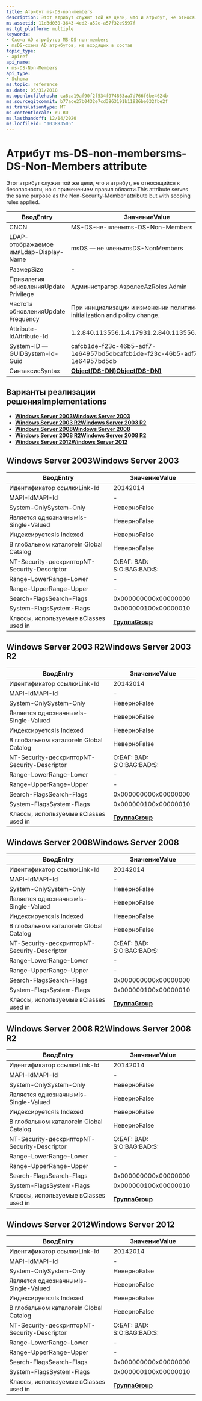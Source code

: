 ```yaml
---
title: Атрибут ms-DS-non-members
description: Этот атрибут служит той же цели, что и атрибут, не относящийся к безопасности, но с применением правил области.
ms.assetid: 11d3d030-3643-4ed2-a52e-a57f32e9597f
ms.tgt_platform: multiple
keywords:
- Схема AD атрибутов MS-DS-non-members
- msDS-схема AD атрибутов, не входящих в состав
topic_type:
- apiref
api_name:
- ms-DS-Non-Members
api_type:
- Schema
ms.topic: reference
ms.date: 05/31/2018
ms.openlocfilehash: ca8ca19af90f2f534f974863aa7d766f6be4624b
ms.sourcegitcommit: b77ace27b0432e7cd3863191b11926be032fbe2f
ms.translationtype: MT
ms.contentlocale: ru-RU
ms.lasthandoff: 12/14/2020
ms.locfileid: "103893505"
---
```

# <a name="ms-ds-non-members-attribute"></a><span data-ttu-id="de444-105">Атрибут ms-DS-non-members</span><span class="sxs-lookup"><span data-stu-id="de444-105">ms-DS-Non-Members attribute</span></span>

<span data-ttu-id="de444-106">Этот атрибут служит той же цели, что и атрибут, не относящийся к безопасности, но с применением правил области.</span><span class="sxs-lookup"><span data-stu-id="de444-106">This attribute serves the same purpose as the Non-Security-Member attribute but with scoping rules applied.</span></span>



| <span data-ttu-id="de444-107">Ввод</span><span class="sxs-lookup"><span data-stu-id="de444-107">Entry</span></span> | <span data-ttu-id="de444-108">Значение</span><span class="sxs-lookup"><span data-stu-id="de444-108">Value</span></span> |
|-------------------|-----------------------------------------|
| <span data-ttu-id="de444-109">CN</span><span class="sxs-lookup"><span data-stu-id="de444-109">CN</span></span>                | <span data-ttu-id="de444-110">MS-DS-не-члены</span><span class="sxs-lookup"><span data-stu-id="de444-110">ms-DS-Non-Members</span></span>                       |
| <span data-ttu-id="de444-111">LDAP-отображаемое имя</span><span class="sxs-lookup"><span data-stu-id="de444-111">Ldap-Display-Name</span></span> | <span data-ttu-id="de444-112">msDS — не члены</span><span class="sxs-lookup"><span data-stu-id="de444-112">msDS-NonMembers</span></span>                         |
| <span data-ttu-id="de444-113">Размер</span><span class="sxs-lookup"><span data-stu-id="de444-113">Size</span></span>              | \-                                      |
| <span data-ttu-id="de444-114">Привилегия обновления</span><span class="sxs-lookup"><span data-stu-id="de444-114">Update Privilege</span></span>  | <span data-ttu-id="de444-115">Администратор Азролес</span><span class="sxs-lookup"><span data-stu-id="de444-115">AzRoles Admin</span></span>                           |
| <span data-ttu-id="de444-116">Частота обновления</span><span class="sxs-lookup"><span data-stu-id="de444-116">Update Frequency</span></span>  | <span data-ttu-id="de444-117">При инициализации и изменении политики.</span><span class="sxs-lookup"><span data-stu-id="de444-117">At initialization and policy change.</span></span>    |
| <span data-ttu-id="de444-118">Attribute-Id</span><span class="sxs-lookup"><span data-stu-id="de444-118">Attribute-Id</span></span>      | <span data-ttu-id="de444-119">1.2.840.113556.1.4.1793</span><span class="sxs-lookup"><span data-stu-id="de444-119">1.2.840.113556.1.4.1793</span></span>                 |
| <span data-ttu-id="de444-120">System-ID — GUID</span><span class="sxs-lookup"><span data-stu-id="de444-120">System-Id-Guid</span></span>    | <span data-ttu-id="de444-121">cafcb1de-f23c-46b5-adf7-1e64957bd5db</span><span class="sxs-lookup"><span data-stu-id="de444-121">cafcb1de-f23c-46b5-adf7-1e64957bd5db</span></span>    |
| <span data-ttu-id="de444-122">Синтаксис</span><span class="sxs-lookup"><span data-stu-id="de444-122">Syntax</span></span>            | [<span data-ttu-id="de444-123">**Object(DS-DN)**</span><span class="sxs-lookup"><span data-stu-id="de444-123">**Object(DS-DN)**</span></span>](s-object-ds-dn.md) |



## <a name="implementations"></a><span data-ttu-id="de444-124">Варианты реализации решения</span><span class="sxs-lookup"><span data-stu-id="de444-124">Implementations</span></span>

-   [<span data-ttu-id="de444-125">**Windows Server 2003**</span><span class="sxs-lookup"><span data-stu-id="de444-125">**Windows Server 2003**</span></span>](#windows-server-2003)
-   [<span data-ttu-id="de444-126">**Windows Server 2003 R2**</span><span class="sxs-lookup"><span data-stu-id="de444-126">**Windows Server 2003 R2**</span></span>](#windows-server-2003-r2)
-   [<span data-ttu-id="de444-127">**Windows Server 2008**</span><span class="sxs-lookup"><span data-stu-id="de444-127">**Windows Server 2008**</span></span>](#windows-server-2008)
-   [<span data-ttu-id="de444-128">**Windows Server 2008 R2**</span><span class="sxs-lookup"><span data-stu-id="de444-128">**Windows Server 2008 R2**</span></span>](#windows-server-2008-r2)
-   [<span data-ttu-id="de444-129">**Windows Server 2012**</span><span class="sxs-lookup"><span data-stu-id="de444-129">**Windows Server 2012**</span></span>](#windows-server-2012)

## <a name="windows-server-2003"></a><span data-ttu-id="de444-130">Windows Server 2003</span><span class="sxs-lookup"><span data-stu-id="de444-130">Windows Server 2003</span></span>



| <span data-ttu-id="de444-131">Ввод</span><span class="sxs-lookup"><span data-stu-id="de444-131">Entry</span></span> | <span data-ttu-id="de444-132">Значение</span><span class="sxs-lookup"><span data-stu-id="de444-132">Value</span></span> |
|------------------------|-------------------------------------|
| <span data-ttu-id="de444-133">Идентификатор ссылки</span><span class="sxs-lookup"><span data-stu-id="de444-133">Link-Id</span></span>                | <span data-ttu-id="de444-134">2014</span><span class="sxs-lookup"><span data-stu-id="de444-134">2014</span></span>                                |
| <span data-ttu-id="de444-135">MAPI-Id</span><span class="sxs-lookup"><span data-stu-id="de444-135">MAPI-Id</span></span>                | \-                                  |
| <span data-ttu-id="de444-136">System-Only</span><span class="sxs-lookup"><span data-stu-id="de444-136">System-Only</span></span>            | <span data-ttu-id="de444-137">Неверно</span><span class="sxs-lookup"><span data-stu-id="de444-137">False</span></span>                               |
| <span data-ttu-id="de444-138">Является однозначным</span><span class="sxs-lookup"><span data-stu-id="de444-138">Is-Single-Valued</span></span>       | <span data-ttu-id="de444-139">Неверно</span><span class="sxs-lookup"><span data-stu-id="de444-139">False</span></span>                               |
| <span data-ttu-id="de444-140">Индексируется</span><span class="sxs-lookup"><span data-stu-id="de444-140">Is Indexed</span></span>             | <span data-ttu-id="de444-141">Неверно</span><span class="sxs-lookup"><span data-stu-id="de444-141">False</span></span>                               |
| <span data-ttu-id="de444-142">В глобальном каталоге</span><span class="sxs-lookup"><span data-stu-id="de444-142">In Global Catalog</span></span>      | <span data-ttu-id="de444-143">Неверно</span><span class="sxs-lookup"><span data-stu-id="de444-143">False</span></span>                               |
| <span data-ttu-id="de444-144">NT-Security-дескриптор</span><span class="sxs-lookup"><span data-stu-id="de444-144">NT-Security-Descriptor</span></span> | <span data-ttu-id="de444-145">О:БАГ: BAD: S:</span><span class="sxs-lookup"><span data-stu-id="de444-145">O:BAG:BAD:S:</span></span>                        |
| <span data-ttu-id="de444-146">Range-Lower</span><span class="sxs-lookup"><span data-stu-id="de444-146">Range-Lower</span></span>            | \-                                  |
| <span data-ttu-id="de444-147">Range-Upper</span><span class="sxs-lookup"><span data-stu-id="de444-147">Range-Upper</span></span>            | \-                                  |
| <span data-ttu-id="de444-148">Search-Flags</span><span class="sxs-lookup"><span data-stu-id="de444-148">Search-Flags</span></span>           | <span data-ttu-id="de444-149">0x00000000</span><span class="sxs-lookup"><span data-stu-id="de444-149">0x00000000</span></span>                          |
| <span data-ttu-id="de444-150">System-Flags</span><span class="sxs-lookup"><span data-stu-id="de444-150">System-Flags</span></span>           | <span data-ttu-id="de444-151">0x00000010</span><span class="sxs-lookup"><span data-stu-id="de444-151">0x00000010</span></span>                          |
| <span data-ttu-id="de444-152">Классы, используемые в</span><span class="sxs-lookup"><span data-stu-id="de444-152">Classes used in</span></span>        | [<span data-ttu-id="de444-153">**Группа**</span><span class="sxs-lookup"><span data-stu-id="de444-153">**Group**</span></span>](c-group.md)<br/> |



## <a name="windows-server-2003-r2"></a><span data-ttu-id="de444-154">Windows Server 2003 R2</span><span class="sxs-lookup"><span data-stu-id="de444-154">Windows Server 2003 R2</span></span>



| <span data-ttu-id="de444-155">Ввод</span><span class="sxs-lookup"><span data-stu-id="de444-155">Entry</span></span> | <span data-ttu-id="de444-156">Значение</span><span class="sxs-lookup"><span data-stu-id="de444-156">Value</span></span> |
|------------------------|-------------------------------------|
| <span data-ttu-id="de444-157">Идентификатор ссылки</span><span class="sxs-lookup"><span data-stu-id="de444-157">Link-Id</span></span>                | <span data-ttu-id="de444-158">2014</span><span class="sxs-lookup"><span data-stu-id="de444-158">2014</span></span>                                |
| <span data-ttu-id="de444-159">MAPI-Id</span><span class="sxs-lookup"><span data-stu-id="de444-159">MAPI-Id</span></span>                | \-                                  |
| <span data-ttu-id="de444-160">System-Only</span><span class="sxs-lookup"><span data-stu-id="de444-160">System-Only</span></span>            | <span data-ttu-id="de444-161">Неверно</span><span class="sxs-lookup"><span data-stu-id="de444-161">False</span></span>                               |
| <span data-ttu-id="de444-162">Является однозначным</span><span class="sxs-lookup"><span data-stu-id="de444-162">Is-Single-Valued</span></span>       | <span data-ttu-id="de444-163">Неверно</span><span class="sxs-lookup"><span data-stu-id="de444-163">False</span></span>                               |
| <span data-ttu-id="de444-164">Индексируется</span><span class="sxs-lookup"><span data-stu-id="de444-164">Is Indexed</span></span>             | <span data-ttu-id="de444-165">Неверно</span><span class="sxs-lookup"><span data-stu-id="de444-165">False</span></span>                               |
| <span data-ttu-id="de444-166">В глобальном каталоге</span><span class="sxs-lookup"><span data-stu-id="de444-166">In Global Catalog</span></span>      | <span data-ttu-id="de444-167">Неверно</span><span class="sxs-lookup"><span data-stu-id="de444-167">False</span></span>                               |
| <span data-ttu-id="de444-168">NT-Security-дескриптор</span><span class="sxs-lookup"><span data-stu-id="de444-168">NT-Security-Descriptor</span></span> | <span data-ttu-id="de444-169">О:БАГ: BAD: S:</span><span class="sxs-lookup"><span data-stu-id="de444-169">O:BAG:BAD:S:</span></span>                        |
| <span data-ttu-id="de444-170">Range-Lower</span><span class="sxs-lookup"><span data-stu-id="de444-170">Range-Lower</span></span>            | \-                                  |
| <span data-ttu-id="de444-171">Range-Upper</span><span class="sxs-lookup"><span data-stu-id="de444-171">Range-Upper</span></span>            | \-                                  |
| <span data-ttu-id="de444-172">Search-Flags</span><span class="sxs-lookup"><span data-stu-id="de444-172">Search-Flags</span></span>           | <span data-ttu-id="de444-173">0x00000000</span><span class="sxs-lookup"><span data-stu-id="de444-173">0x00000000</span></span>                          |
| <span data-ttu-id="de444-174">System-Flags</span><span class="sxs-lookup"><span data-stu-id="de444-174">System-Flags</span></span>           | <span data-ttu-id="de444-175">0x00000010</span><span class="sxs-lookup"><span data-stu-id="de444-175">0x00000010</span></span>                          |
| <span data-ttu-id="de444-176">Классы, используемые в</span><span class="sxs-lookup"><span data-stu-id="de444-176">Classes used in</span></span>        | [<span data-ttu-id="de444-177">**Группа**</span><span class="sxs-lookup"><span data-stu-id="de444-177">**Group**</span></span>](c-group.md)<br/> |



## <a name="windows-server-2008"></a><span data-ttu-id="de444-178">Windows Server 2008</span><span class="sxs-lookup"><span data-stu-id="de444-178">Windows Server 2008</span></span>



| <span data-ttu-id="de444-179">Ввод</span><span class="sxs-lookup"><span data-stu-id="de444-179">Entry</span></span> | <span data-ttu-id="de444-180">Значение</span><span class="sxs-lookup"><span data-stu-id="de444-180">Value</span></span> |
|------------------------|-------------------------------------|
| <span data-ttu-id="de444-181">Идентификатор ссылки</span><span class="sxs-lookup"><span data-stu-id="de444-181">Link-Id</span></span>                | <span data-ttu-id="de444-182">2014</span><span class="sxs-lookup"><span data-stu-id="de444-182">2014</span></span>                                |
| <span data-ttu-id="de444-183">MAPI-Id</span><span class="sxs-lookup"><span data-stu-id="de444-183">MAPI-Id</span></span>                | \-                                  |
| <span data-ttu-id="de444-184">System-Only</span><span class="sxs-lookup"><span data-stu-id="de444-184">System-Only</span></span>            | <span data-ttu-id="de444-185">Неверно</span><span class="sxs-lookup"><span data-stu-id="de444-185">False</span></span>                               |
| <span data-ttu-id="de444-186">Является однозначным</span><span class="sxs-lookup"><span data-stu-id="de444-186">Is-Single-Valued</span></span>       | <span data-ttu-id="de444-187">Неверно</span><span class="sxs-lookup"><span data-stu-id="de444-187">False</span></span>                               |
| <span data-ttu-id="de444-188">Индексируется</span><span class="sxs-lookup"><span data-stu-id="de444-188">Is Indexed</span></span>             | <span data-ttu-id="de444-189">Неверно</span><span class="sxs-lookup"><span data-stu-id="de444-189">False</span></span>                               |
| <span data-ttu-id="de444-190">В глобальном каталоге</span><span class="sxs-lookup"><span data-stu-id="de444-190">In Global Catalog</span></span>      | <span data-ttu-id="de444-191">Неверно</span><span class="sxs-lookup"><span data-stu-id="de444-191">False</span></span>                               |
| <span data-ttu-id="de444-192">NT-Security-дескриптор</span><span class="sxs-lookup"><span data-stu-id="de444-192">NT-Security-Descriptor</span></span> | <span data-ttu-id="de444-193">О:БАГ: BAD: S:</span><span class="sxs-lookup"><span data-stu-id="de444-193">O:BAG:BAD:S:</span></span>                        |
| <span data-ttu-id="de444-194">Range-Lower</span><span class="sxs-lookup"><span data-stu-id="de444-194">Range-Lower</span></span>            | \-                                  |
| <span data-ttu-id="de444-195">Range-Upper</span><span class="sxs-lookup"><span data-stu-id="de444-195">Range-Upper</span></span>            | \-                                  |
| <span data-ttu-id="de444-196">Search-Flags</span><span class="sxs-lookup"><span data-stu-id="de444-196">Search-Flags</span></span>           | <span data-ttu-id="de444-197">0x00000000</span><span class="sxs-lookup"><span data-stu-id="de444-197">0x00000000</span></span>                          |
| <span data-ttu-id="de444-198">System-Flags</span><span class="sxs-lookup"><span data-stu-id="de444-198">System-Flags</span></span>           | <span data-ttu-id="de444-199">0x00000010</span><span class="sxs-lookup"><span data-stu-id="de444-199">0x00000010</span></span>                          |
| <span data-ttu-id="de444-200">Классы, используемые в</span><span class="sxs-lookup"><span data-stu-id="de444-200">Classes used in</span></span>        | [<span data-ttu-id="de444-201">**Группа**</span><span class="sxs-lookup"><span data-stu-id="de444-201">**Group**</span></span>](c-group.md)<br/> |



## <a name="windows-server-2008-r2"></a><span data-ttu-id="de444-202">Windows Server 2008 R2</span><span class="sxs-lookup"><span data-stu-id="de444-202">Windows Server 2008 R2</span></span>



| <span data-ttu-id="de444-203">Ввод</span><span class="sxs-lookup"><span data-stu-id="de444-203">Entry</span></span> | <span data-ttu-id="de444-204">Значение</span><span class="sxs-lookup"><span data-stu-id="de444-204">Value</span></span> |
|------------------------|-------------------------------------|
| <span data-ttu-id="de444-205">Идентификатор ссылки</span><span class="sxs-lookup"><span data-stu-id="de444-205">Link-Id</span></span>                | <span data-ttu-id="de444-206">2014</span><span class="sxs-lookup"><span data-stu-id="de444-206">2014</span></span>                                |
| <span data-ttu-id="de444-207">MAPI-Id</span><span class="sxs-lookup"><span data-stu-id="de444-207">MAPI-Id</span></span>                | \-                                  |
| <span data-ttu-id="de444-208">System-Only</span><span class="sxs-lookup"><span data-stu-id="de444-208">System-Only</span></span>            | <span data-ttu-id="de444-209">Неверно</span><span class="sxs-lookup"><span data-stu-id="de444-209">False</span></span>                               |
| <span data-ttu-id="de444-210">Является однозначным</span><span class="sxs-lookup"><span data-stu-id="de444-210">Is-Single-Valued</span></span>       | <span data-ttu-id="de444-211">Неверно</span><span class="sxs-lookup"><span data-stu-id="de444-211">False</span></span>                               |
| <span data-ttu-id="de444-212">Индексируется</span><span class="sxs-lookup"><span data-stu-id="de444-212">Is Indexed</span></span>             | <span data-ttu-id="de444-213">Неверно</span><span class="sxs-lookup"><span data-stu-id="de444-213">False</span></span>                               |
| <span data-ttu-id="de444-214">В глобальном каталоге</span><span class="sxs-lookup"><span data-stu-id="de444-214">In Global Catalog</span></span>      | <span data-ttu-id="de444-215">Неверно</span><span class="sxs-lookup"><span data-stu-id="de444-215">False</span></span>                               |
| <span data-ttu-id="de444-216">NT-Security-дескриптор</span><span class="sxs-lookup"><span data-stu-id="de444-216">NT-Security-Descriptor</span></span> | <span data-ttu-id="de444-217">О:БАГ: BAD: S:</span><span class="sxs-lookup"><span data-stu-id="de444-217">O:BAG:BAD:S:</span></span>                        |
| <span data-ttu-id="de444-218">Range-Lower</span><span class="sxs-lookup"><span data-stu-id="de444-218">Range-Lower</span></span>            | \-                                  |
| <span data-ttu-id="de444-219">Range-Upper</span><span class="sxs-lookup"><span data-stu-id="de444-219">Range-Upper</span></span>            | \-                                  |
| <span data-ttu-id="de444-220">Search-Flags</span><span class="sxs-lookup"><span data-stu-id="de444-220">Search-Flags</span></span>           | <span data-ttu-id="de444-221">0x00000000</span><span class="sxs-lookup"><span data-stu-id="de444-221">0x00000000</span></span>                          |
| <span data-ttu-id="de444-222">System-Flags</span><span class="sxs-lookup"><span data-stu-id="de444-222">System-Flags</span></span>           | <span data-ttu-id="de444-223">0x00000010</span><span class="sxs-lookup"><span data-stu-id="de444-223">0x00000010</span></span>                          |
| <span data-ttu-id="de444-224">Классы, используемые в</span><span class="sxs-lookup"><span data-stu-id="de444-224">Classes used in</span></span>        | [<span data-ttu-id="de444-225">**Группа**</span><span class="sxs-lookup"><span data-stu-id="de444-225">**Group**</span></span>](c-group.md)<br/> |



## <a name="windows-server-2012"></a><span data-ttu-id="de444-226">Windows Server 2012</span><span class="sxs-lookup"><span data-stu-id="de444-226">Windows Server 2012</span></span>



| <span data-ttu-id="de444-227">Ввод</span><span class="sxs-lookup"><span data-stu-id="de444-227">Entry</span></span> | <span data-ttu-id="de444-228">Значение</span><span class="sxs-lookup"><span data-stu-id="de444-228">Value</span></span> |
|------------------------|-------------------------------------|
| <span data-ttu-id="de444-229">Идентификатор ссылки</span><span class="sxs-lookup"><span data-stu-id="de444-229">Link-Id</span></span>                | <span data-ttu-id="de444-230">2014</span><span class="sxs-lookup"><span data-stu-id="de444-230">2014</span></span>                                |
| <span data-ttu-id="de444-231">MAPI-Id</span><span class="sxs-lookup"><span data-stu-id="de444-231">MAPI-Id</span></span>                | \-                                  |
| <span data-ttu-id="de444-232">System-Only</span><span class="sxs-lookup"><span data-stu-id="de444-232">System-Only</span></span>            | <span data-ttu-id="de444-233">Неверно</span><span class="sxs-lookup"><span data-stu-id="de444-233">False</span></span>                               |
| <span data-ttu-id="de444-234">Является однозначным</span><span class="sxs-lookup"><span data-stu-id="de444-234">Is-Single-Valued</span></span>       | <span data-ttu-id="de444-235">Неверно</span><span class="sxs-lookup"><span data-stu-id="de444-235">False</span></span>                               |
| <span data-ttu-id="de444-236">Индексируется</span><span class="sxs-lookup"><span data-stu-id="de444-236">Is Indexed</span></span>             | <span data-ttu-id="de444-237">Неверно</span><span class="sxs-lookup"><span data-stu-id="de444-237">False</span></span>                               |
| <span data-ttu-id="de444-238">В глобальном каталоге</span><span class="sxs-lookup"><span data-stu-id="de444-238">In Global Catalog</span></span>      | <span data-ttu-id="de444-239">Неверно</span><span class="sxs-lookup"><span data-stu-id="de444-239">False</span></span>                               |
| <span data-ttu-id="de444-240">NT-Security-дескриптор</span><span class="sxs-lookup"><span data-stu-id="de444-240">NT-Security-Descriptor</span></span> | <span data-ttu-id="de444-241">О:БАГ: BAD: S:</span><span class="sxs-lookup"><span data-stu-id="de444-241">O:BAG:BAD:S:</span></span>                        |
| <span data-ttu-id="de444-242">Range-Lower</span><span class="sxs-lookup"><span data-stu-id="de444-242">Range-Lower</span></span>            | \-                                  |
| <span data-ttu-id="de444-243">Range-Upper</span><span class="sxs-lookup"><span data-stu-id="de444-243">Range-Upper</span></span>            | \-                                  |
| <span data-ttu-id="de444-244">Search-Flags</span><span class="sxs-lookup"><span data-stu-id="de444-244">Search-Flags</span></span>           | <span data-ttu-id="de444-245">0x00000000</span><span class="sxs-lookup"><span data-stu-id="de444-245">0x00000000</span></span>                          |
| <span data-ttu-id="de444-246">System-Flags</span><span class="sxs-lookup"><span data-stu-id="de444-246">System-Flags</span></span>           | <span data-ttu-id="de444-247">0x00000010</span><span class="sxs-lookup"><span data-stu-id="de444-247">0x00000010</span></span>                          |
| <span data-ttu-id="de444-248">Классы, используемые в</span><span class="sxs-lookup"><span data-stu-id="de444-248">Classes used in</span></span>        | [<span data-ttu-id="de444-249">**Группа**</span><span class="sxs-lookup"><span data-stu-id="de444-249">**Group**</span></span>](c-group.md)<br/> |



 

 





